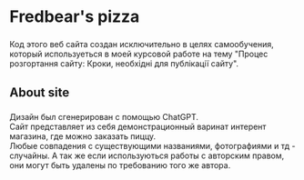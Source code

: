 <h1 align="left">Fredbear's pizza</h1>

###

<p align="left">Код этого веб сайта создан исключительно в целях самообучения, который используеться в моей курсовой работе на тему "Процес розгортання сайту: Кроки, необхідні для публікації сайту".</p>

###

<h2 align="left">About site</h2>

###

<p align="left">Дизайн был сгенерирован с помощью ChatGPT.<br>Сайт представляет из себя демонстрационный варинат интерент магазина, где можно заказать пиццу.<br>Любые совпадения с существующими названиями, фотографиями и тд - случайны. А так же если используються работы с авторским правом, они могут быть удалены по требованию того же автора.</p>

###